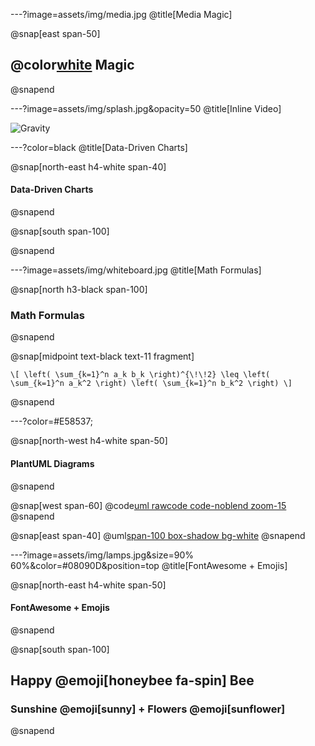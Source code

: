 ---?image=assets/img/media.jpg
@title[Media Magic]

@snap[east span-50]
## @color[white](Media) Magic
@snapend

---?image=assets/img/splash.jpg&opacity=50
@title[Inline Video]

![Gravity](https://player.vimeo.com/video/125471012)

---?color=black
@title[Data-Driven Charts]

@snap[north-east h4-white span-40]
#### Data-Driven Charts
@snapend

@snap[south span-100]

<canvas data-chart="line">
<!--
{
 "data": {
  "labels": ["January"," February"," March"," April"," May"," June"," July"],
  "datasets": [
   {
    "data":[65,59,80,81,56,55,40],
    "label":"Ruby Jobs","backgroundColor":"rgba(20,220,220,.8)"
   },
   {
    "data":[28,48,40,19,86,27,90],
    "label":"Elixir Jobs","backgroundColor":"rgba(220,120,120,.8)"
   }
  ]
 },
 "options": { "responsive": "true" }
}
-->
</canvas>

@snapend

---?image=assets/img/whiteboard.jpg
@title[Math Formulas]

@snap[north h3-black span-100]
### Math Formulas
@snapend

@snap[midpoint text-black text-11 fragment]

`\[
\left( \sum_{k=1}^n a_k b_k \right)^{\!\!2} \leq
 \left( \sum_{k=1}^n a_k^2 \right) \left( \sum_{k=1}^n b_k^2 \right)
\]`

@snapend

---?color=#E58537;

@snap[north-west h4-white span-50]
#### PlantUML Diagrams
@snapend

@snap[west span-60]
@code[uml rawcode code-noblend zoom-15](src/uml/sequence.puml)
@snapend

@snap[east span-40]
@uml[span-100 box-shadow bg-white](src/uml/sequence.puml)
@snapend

---?image=assets/img/lamps.jpg&size=90% 60%&color=#08090D&position=top
@title[FontAwesome + Emojis]

@snap[north-east h4-white span-50]
#### FontAwesome + Emojis
@snapend

@snap[south span-100]
## Happy @emoji[honeybee fa-spin] Bee
### Sunshine @emoji[sunny] + Flowers @emoji[sunflower]
@snapend
